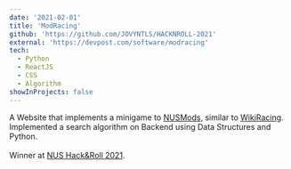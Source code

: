 ```yaml
---
date: '2021-02-01'
title: 'ModRacing'
github: 'https://github.com/JOVYNTLS/HACKNROLL-2021'
external: 'https://devpost.com/software/modracing'
tech:
  - Python
  - ReactJS
  - CSS
  - Algorithm
showInProjects: false
---
```


A Website that implements a minigame to [NUSMods](https://nusmods.com/), similar to [WikiRacing](https://en.wikipedia.org/wiki/Wikiracing). Implemented a search algorithm on Backend using Data Structures and Python. </br></br>Winner at [NUS Hack&Roll 2021](https://hacknroll2021.devpost.com/).
